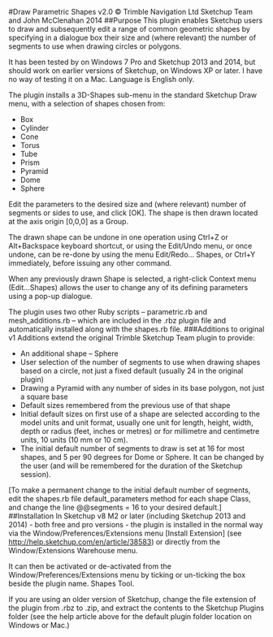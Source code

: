 ﻿#Draw Parametric Shapes v2.0
© Trimble Navigation Ltd Sketchup Team and John McClenahan 2014
##Purpose
This plugin enables Sketchup users to draw and subsequently edit a range of common
geometric shapes by specifying in a dialogue box their size and (where relevant) the number
of segments to use when drawing circles or polygons.

It has been tested by on Windows 7 Pro and Sketchup 2013 and 2014, but should
work on earlier versions of Sketchup, on Windows XP or later. I have no way of testing it on
a Mac. Language is English only.

The plugin installs a 3D-Shapes sub-menu in the standard Sketchup Draw menu, with a selection
of shapes chosen from:
- Box
- Cylinder
- Cone
- Torus
- Tube
- Prism
- Pyramid
- Dome
- Sphere

Edit the parameters to the desired size and (where relevant) number of segments or sides to
use, and click [OK]. The shape is then drawn located at the axis origin [0,0,0] as a Group.

The drawn shape can be undone in one operation using Ctrl+Z or Alt+Backspace keyboard
shortcut, or using the Edit/Undo menu, or once undone, can be re-done by using the menu
Edit/Redo… Shapes, or Ctrl+Y immediately, before issuing any other command.

When any previously drawn Shape is selected, a right-click Context menu (Edit…Shapes)
allows the user to change any of its defining parameters using a pop-up dialogue.

The plugin uses two other Ruby scripts – parametric.rb and mesh_additions.rb – which are
included in the .rbz plugin file and automatically installed along with the shapes.rb file.
###Additions to original v1
Additions extend the original Trimble Sketchup Team plugin to provide:
- An additional shape – Sphere
- User selection of the number of segments to use when drawing shapes based on a circle,
not just a fixed default (usually 24 in the original plugin)
- Drawing a Pyramid with any number of sides in its base polygon, not just a square base
- Default sizes remembered from the previous use of that shape
- Initial default sizes on first use of a shape are selected according to the model units and
unit format, usually one unit for length, height, width, depth or radius (feet, inches or
metres) or for millimetre and centimetre units, 10 units (10 mm or 10 cm).
- The initial default number of segments to draw is set at 16 for most shapes, and 5 per 90
degrees for Dome or Sphere. It can be changed by the user (and will be remembered for
the duration of the Sketchup session).

[To make a permanent change to the initial default number of segments, edit the shapes.rb
file default_parameters method for each shape Class, and change the line @@segments = 16 to
your desired default.]
##Installation
In Sketchup v8 M2 or later (including Sketchup 2013 and 2014) - both free and pro versions - the plugin is installed in the normal way via the Window/Preferences/Extensions menu [Install Extension]
(see http://help.sketchup.com/en/article/38583) or directly from the Window/Extensions
Warehouse menu.

It can then be activated or de-activated from the Window/Preferences/Extensions menu by
ticking or un-ticking the box beside the plugin name. Shapes Tool.

If you are using an older version of Sketchup, change the file extension of the plugin from
.rbz to .zip, and extract the contents to the Sketchup Plugins folder (see the help article above
for the default plugin folder location on Windows or Mac.)